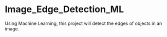 # Image_Edge_Detection_ML
Using Machine Learning, this project will detect the edges of objects in an image.
